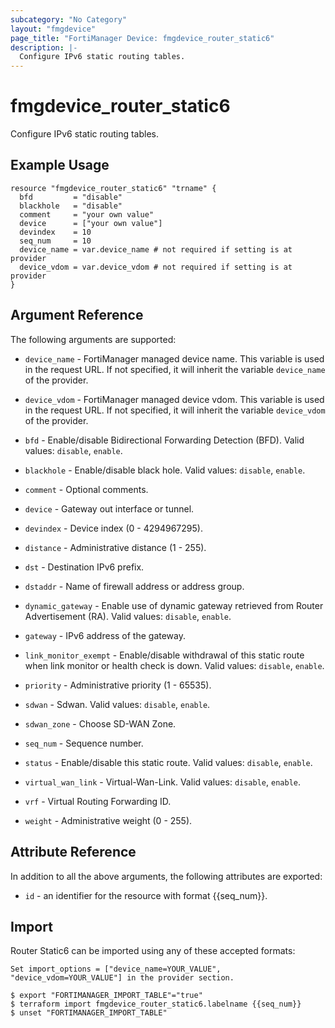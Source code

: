 ```yaml
---
subcategory: "No Category"
layout: "fmgdevice"
page_title: "FortiManager Device: fmgdevice_router_static6"
description: |-
  Configure IPv6 static routing tables.
---
```


# fmgdevice_router_static6
Configure IPv6 static routing tables.

## Example Usage

```hcl
resource "fmgdevice_router_static6" "trname" {
  bfd         = "disable"
  blackhole   = "disable"
  comment     = "your own value"
  device      = ["your own value"]
  devindex    = 10
  seq_num     = 10
  device_name = var.device_name # not required if setting is at provider
  device_vdom = var.device_vdom # not required if setting is at provider
}
```

## Argument Reference


The following arguments are supported:

* `device_name` - FortiManager managed device name. This variable is used in the request URL. If not specified, it will inherit the variable `device_name` of the provider.
* `device_vdom` - FortiManager managed device vdom. This variable is used in the request URL. If not specified, it will inherit the variable `device_vdom` of the provider.

* `bfd` - Enable/disable Bidirectional Forwarding Detection (BFD). Valid values: `disable`, `enable`.

* `blackhole` - Enable/disable black hole. Valid values: `disable`, `enable`.

* `comment` - Optional comments.
* `device` - Gateway out interface or tunnel.
* `devindex` - Device index (0 - 4294967295).
* `distance` - Administrative distance (1 - 255).
* `dst` - Destination IPv6 prefix.
* `dstaddr` - Name of firewall address or address group.
* `dynamic_gateway` - Enable use of dynamic gateway retrieved from Router Advertisement (RA). Valid values: `disable`, `enable`.

* `gateway` - IPv6 address of the gateway.
* `link_monitor_exempt` - Enable/disable withdrawal of this static route when link monitor or health check is down. Valid values: `disable`, `enable`.

* `priority` - Administrative priority (1 - 65535).
* `sdwan` - Sdwan. Valid values: `disable`, `enable`.

* `sdwan_zone` - Choose SD-WAN Zone.
* `seq_num` - Sequence number.
* `status` - Enable/disable this static route. Valid values: `disable`, `enable`.

* `virtual_wan_link` - Virtual-Wan-Link. Valid values: `disable`, `enable`.

* `vrf` - Virtual Routing Forwarding ID.
* `weight` - Administrative weight (0 - 255).


## Attribute Reference

In addition to all the above arguments, the following attributes are exported:
* `id` - an identifier for the resource with format {{seq_num}}.

## Import

Router Static6 can be imported using any of these accepted formats:
```
Set import_options = ["device_name=YOUR_VALUE", "device_vdom=YOUR_VALUE"] in the provider section.

$ export "FORTIMANAGER_IMPORT_TABLE"="true"
$ terraform import fmgdevice_router_static6.labelname {{seq_num}}
$ unset "FORTIMANAGER_IMPORT_TABLE"
```

